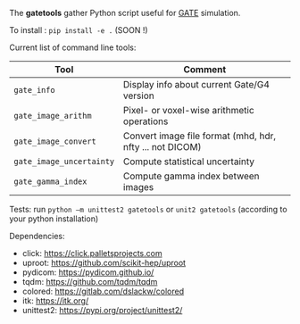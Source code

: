 
The **gatetools** gather Python script useful for [GATE](https://github.com/OpenGATE/Gate/) simulation. 

To install : `pip install -e .` (SOON !)

Current list of command line tools:

| Tool  | Comment |
| ------------- | ------------- |
| `gate_info`  | Display info about current Gate/G4 version  |
| `gate_image_arithm`  | Pixel- or voxel-wise arithmetic operations |
| `gate_image_convert` | Convert image file format (mhd, hdr, nfty ... not DICOM) |
| `gate_image_uncertainty`| Compute statistical uncertainty|
| `gate_gamma_index`| Compute gamma index between images|

Tests: run `python –m unittest2 gatetools` or `unit2 gatetools` (according to your python installation)

Dependencies:
- click: https://click.palletsprojects.com
- uproot: https://github.com/scikit-hep/uproot
- pydicom: https://pydicom.github.io/
- tqdm: https://github.com/tqdm/tqdm
- colored: https://gitlab.com/dslackw/colored
- itk: https://itk.org/
- unittest2: https://pypi.org/project/unittest2/




